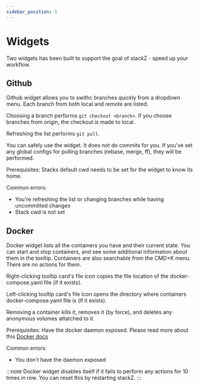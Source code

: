 ```yaml
---
sidebar_position: 5
---
```


# Widgets

Two widgets has been built to support the goal of stackZ - speed up your workflow.

## Github

Github widget allows you to swithc branches quickly from a dropdown menu. Each branch from both local and remote are listed.

Choosing a branch performs `git checkout <branch>`. If you choose branches from origin, the checkout is made to local.

Refreshing the list performs `git pull`.

You can safely use the widget. It does not do commits for you. If you've set any global configs for pulling branches (rebase, merge, ff), they will be performed.

Prerequisites: Stacks default cwd needs to be set for the widget to know its home.

Common errors:

-   You're refreshing the list or changing branches while having uncommitted changes
-   Stack cwd is not set

## Docker

Docker widget lists all the containers you have and their current state. You can start and stop containers, and see some additional information about them in the tooltip. Containers are also searchable from the CMD+K menu. There are no actions for them.

Right-clicking tooltip card's file icon copies the file location of the docker-compose.yaml file (if it exists).

Left-clicking tooltip card's file icon opens the directory where containers docker-compose.yaml file is (if it exists).

Removing a container kills it, removes it (by force), and deletes any anonymous volumes attatched to it.

Prerequisites: Have the docker daemon exposed. Please read more about this [Docker docs](https://docs.docker.com/config/daemon/remote-access/)

Common errors:

-   You don't have the daemon exposed

:::note
Docker widget disables itself if it fails to perform any actions for 10 times in row. You can reset this by restarting stackZ.
:::

